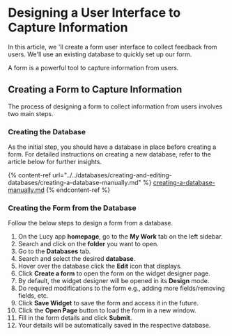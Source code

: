 # Designing a User Interface to Capture Information

In this article, we 'll create a form user interface to collect feedback from users. We'll use an existing database to quickly set up our form.

A form is a powerful tool to capture information from users.

## Creating a Form to Capture Information

The process of designing a form to collect information from users involves two main steps.

### Creating the Database

As the initial step, you should have a database in place before creating a form. For detailed instructions on creating a new database, refer to the article below for further insights.

{% content-ref url="../../databases/creating-and-editing-databases/creating-a-database-manually.md" %}
[creating-a-database-manually.md](../../databases/creating-and-editing-databases/creating-a-database-manually.md)
{% endcontent-ref %}

### Creating the Form from the Database

Follow the below steps to design a form from a database.

1. On the Lucy app **homepage**, go to the **My Work** tab on the left sidebar.
2. Search and click on the **folder** you want to open.
3. Go to the **Databases** tab.
4. Search and select the desired **database**.
5. Hover over the database click the **Edit** icon that displays.
6. Click **Create a form** to open the form on the widget designer page.
7. By default, the widget designer will be opened in its **Design** mode.
8. Do required modifications to the form e.g., adding more fields/removing fields, etc.
9. Click **Save Widget** to save the form and access it in the future.
10. Click the **Open Page** button to load the form in a new window.
11. Fill in the form details and click **Submit**.
12. Your details will be automatically saved in the respective database.

